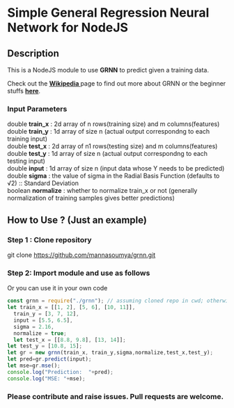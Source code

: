 # Simple General Regression Neural Network for NodeJS
## Description
This is a NodeJS module to use <b>GRNN</b> to predict given a training data.

Check out the <b> <a href="https://en.wikipedia.org/wiki/General_regression_neural_network">Wikipedia </a> </b>page to find out more about GRNN or the beginner stuffs <b><a href="https://easyneuralnetwork.blogspot.com/2013/07/grnn-generalized-regression-neural.html">here</a></b>.

### Input Parameters
double <b>train_x</b>    : 2d array of n rows(training size) and m columns(features)<br>
double <b>train_y</b>    : 1d array of size n (actual output correspondng to each training input)<br>
double <b>test_x</b>    : 2d array of n1 rows(testing size) and m columns(features)<br>
double <b>test_y</b>    : 1d array of size n (actual output correspondng to each testing input)<br>
double <b>input</b>      : 1d array of size n (input data whose Y needs to be predicted) <br>
double <b>sigma</b>      : the value of sigma in the Radial Basis Function (defaults to √2) :: Standard Deviation<br>
boolean <b>normalize</b> : whether to normalize train_x or not (generally normalization of training samples gives better predictions)<br>

## How to Use ? (Just an example)
### Step 1 : Clone repository
git clone https://github.com/mannasoumya/grnn.git
### Step 2: Import module and use as follows 
Or you can use it in your own code <br>
```javascript
const grnn = require("./grnn"); // assuming cloned repo in cwd; otherwise use appropriate path to grnn.js
let train_x = [[1, 2], [5, 6], [10, 11]],
  train_y = [3, 7, 12],
  input = [5.5, 6.5],
  sigma = 2.16,
  normalize = true;
  let test_x = [[8.8, 9.8], [13, 14]];
let test_y = [10.8, 15];
let gr = new grnn(train_x, train_y,sigma,normalize,test_x,test_y);
let pred=gr.predict(input);
let mse=gr.mse();
console.log("Prediction:  "+pred);
console.log("MSE: "+mse);
``` 
<h3> Please contribute and raise issues. Pull requests are welcome. </h3>
